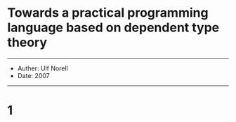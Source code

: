# Towards a practical programming language based on dependent type theory

------
- Auther: Ulf Norell
- Date: 2007
------

# 1
